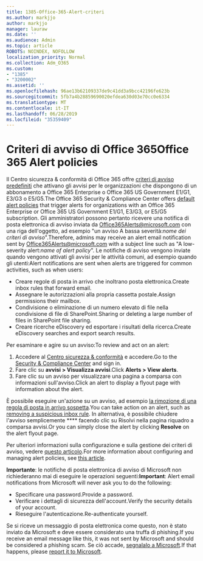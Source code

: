 ```yaml
---
title: 1385-Office-365-Alert-criteri
ms.author: markjjo
author: markjjo
manager: lauraw
ms.date: ''
ms.audience: Admin
ms.topic: article
ROBOTS: NOINDEX, NOFOLLOW
localization_priority: Normal
ms.collection: Adm_O365
ms.custom:
- "1385"
- "3200002"
ms.assetid: ''
ms.openlocfilehash: 96ae13b62109337de9c41dd3a9bcc42196fe623b
ms.sourcegitcommit: 5fb7a4b28859690020efdea630d03e70cc0e6334
ms.translationtype: MT
ms.contentlocale: it-IT
ms.lasthandoff: 06/28/2019
ms.locfileid: "35359409"
---
```

# <a name="office-365-alert-policies"></a><span data-ttu-id="bc426-102">Criteri di avviso di Office 365</span><span class="sxs-lookup"><span data-stu-id="bc426-102">Office 365 Alert policies</span></span>

<span data-ttu-id="bc426-103">Il Centro sicurezza & conformità di Office 365 offre [criteri di avviso predefiniti](https://docs.microsoft.com/office365/securitycompliance/alert-policies#default-alert-policies) che attivano gli avvisi per le organizzazioni che dispongono di un abbonamento a Office 365 Enterprise o Office 365 US Government E1/G1, E3/G3 o E5/G5.</span><span class="sxs-lookup"><span data-stu-id="bc426-103">The Office 365 Security & Compliance Center offers [default alert policies](https://docs.microsoft.com/office365/securitycompliance/alert-policies#default-alert-policies) that trigger alerts for organizations with an Office 365 Enterprise or Office 365 US Government E1/G1, E3/G3, or E5/G5 subscription.</span></span> <span data-ttu-id="bc426-104">Gli amministratori possono pertanto ricevere una notifica di posta elettronica di avviso inviata da Office365Alerts@microsoft.com con una riga dell'oggetto, ad esempio "un avviso A bassa severità:*nome dei criteri di avviso*".</span><span class="sxs-lookup"><span data-stu-id="bc426-104">Therefore, admins may receive an alert email notification sent by Office365Alerts@microsoft.com with a subject line such as "A low-severity alert:*name of alert policy*".</span></span> <span data-ttu-id="bc426-105">Le notifiche di avviso vengono inviate quando vengono attivati gli avvisi per le attività comuni, ad esempio quando gli utenti:</span><span class="sxs-lookup"><span data-stu-id="bc426-105">Alert notifications are sent when alerts are triggered for common activities, such as when users:</span></span>

- <span data-ttu-id="bc426-106">Creare regole di posta in arrivo che inoltrano posta elettronica.</span><span class="sxs-lookup"><span data-stu-id="bc426-106">Create inbox rules that forward email.</span></span>
- <span data-ttu-id="bc426-107">Assegnare le autorizzazioni alla propria cassetta postale.</span><span class="sxs-lookup"><span data-stu-id="bc426-107">Assign permissions their mailbox.</span></span>
- <span data-ttu-id="bc426-108">Condivisione o eliminazione di un numero elevato di file nella condivisione di file di SharePoint.</span><span class="sxs-lookup"><span data-stu-id="bc426-108">Sharing or deleting a large number of files in SharePoint file sharing.</span></span>
- <span data-ttu-id="bc426-109">Creare ricerche eDiscovery ed esportare i risultati della ricerca.</span><span class="sxs-lookup"><span data-stu-id="bc426-109">Create eDiscovery searches and export search results.</span></span>

<span data-ttu-id="bc426-110">Per esaminare e agire su un avviso:</span><span class="sxs-lookup"><span data-stu-id="bc426-110">To review and act on an alert:</span></span>

1. <span data-ttu-id="bc426-111">Accedere al [Centro sicurezza & conformità](https://protection.office.com) e accedere.</span><span class="sxs-lookup"><span data-stu-id="bc426-111">Go to the [Security & Compliance Center](https://protection.office.com) and sign in.</span></span>
2. <span data-ttu-id="bc426-112">Fare clic su **avvisi > Visualizza avvisi**.</span><span class="sxs-lookup"><span data-stu-id="bc426-112">Click **Alerts > View alerts**.</span></span>
3. <span data-ttu-id="bc426-113">Fare clic su un avviso per visualizzare una pagina a comparsa con informazioni sull'avviso.</span><span class="sxs-lookup"><span data-stu-id="bc426-113">Click an alert to display a flyout page with information about the alert.</span></span>

<span data-ttu-id="bc426-114">È possibile eseguire un'azione su un avviso, ad esempio [la rimozione di una regola di posta in arrivo sospetta](https://docs.microsoft.com/office365/securitycompliance/responding-to-a-compromised-email-account).</span><span class="sxs-lookup"><span data-stu-id="bc426-114">You can take action on an alert, such as [removing a suspicious inbox rule](https://docs.microsoft.com/office365/securitycompliance/responding-to-a-compromised-email-account).</span></span> <span data-ttu-id="bc426-115">In alternativa, è possibile chiudere l'avviso semplicemente \*\*\*\* facendo clic su Risolvi nella pagina riquadro a comparsa avvisi.</span><span class="sxs-lookup"><span data-stu-id="bc426-115">Or you can simply close the alert by clicking **Resolve** on the alert flyout page.</span></span>

<span data-ttu-id="bc426-116">Per ulteriori informazioni sulla configurazione e sulla gestione dei criteri di avviso, vedere [questo articolo](https://docs.microsoft.com/office365/securitycompliance/alert-policies).</span><span class="sxs-lookup"><span data-stu-id="bc426-116">For more information about configuring and managing alert policies, see  [this article](https://docs.microsoft.com/office365/securitycompliance/alert-policies).</span></span>

<span data-ttu-id="bc426-117">**Importante**: le notifiche di posta elettronica di avviso di Microsoft non richiederanno mai di eseguire le operazioni seguenti:</span><span class="sxs-lookup"><span data-stu-id="bc426-117">**Important**: Alert email notifications from Microsoft will never ask you to do the following:</span></span>

- <span data-ttu-id="bc426-118">Specificare una password.</span><span class="sxs-lookup"><span data-stu-id="bc426-118">Provide a password.</span></span>
- <span data-ttu-id="bc426-119">Verificare i dettagli di sicurezza dell'account.</span><span class="sxs-lookup"><span data-stu-id="bc426-119">Verify the security details of your account.</span></span>
- <span data-ttu-id="bc426-120">Rieseguire l'autenticazione.</span><span class="sxs-lookup"><span data-stu-id="bc426-120">Re-authenticate yourself.</span></span>

<span data-ttu-id="bc426-121">Se si riceve un messaggio di posta elettronica come questo, non è stato inviato da Microsoft e deve essere considerato una truffa di phishing.</span><span class="sxs-lookup"><span data-stu-id="bc426-121">If you receive an email message like this, it was not sent by Microsoft and should be considered a phishing scam.</span></span> <span data-ttu-id="bc426-122">Se ciò accade, [segnalalo a Microsoft](https://docs.microsoft.com/office365/SecurityCompliance/report-junk-email-and-phishing-scams-in-outlook-on-the-web-eop).</span><span class="sxs-lookup"><span data-stu-id="bc426-122">If that happens, please [report it to Microsoft](https://docs.microsoft.com/office365/SecurityCompliance/report-junk-email-and-phishing-scams-in-outlook-on-the-web-eop).</span></span>